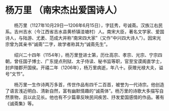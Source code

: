杨万里 （南宋杰出爱国诗人）
==
　　杨万里（1127年10月29日—1206年6月15日），字廷秀，号诚斋。汉族江右民系。吉州吉水（今江西省吉水县黄桥镇湴塘村）人。南宋大臣，著名文学家、爱国诗人，与陆游、尤袤、范成大并称“南宋四大家”（又作“中兴四大诗人”）。因宋光宗曾为其亲书“诚斋”二字，故学者称其为“诚斋先生”。

　　绍兴二十四年（1154年），杨万里登进士第，历仕高宗、孝宗、光宗、宁宗四朝，曾任国子博士、广东提点刑狱、太子侍读、秘书监等职，官至宝谟阁直学士，封庐陵郡开国侯。开禧二年（1206年），杨万里病逝，年八十。获赠光禄大夫，谥号“文节”。

　　杨万里一生作诗两万多首，传世作品有四千二百首，被誉为一代诗宗。他创造了语言浅近明白、清新自然，富有幽默情趣的“诚斋体”。杨万里的诗歌大多描写自然景物，且以此见长。他也有不少篇章反映民间疾苦、抒发爱国感情的作品。著有《诚斋集》等。

